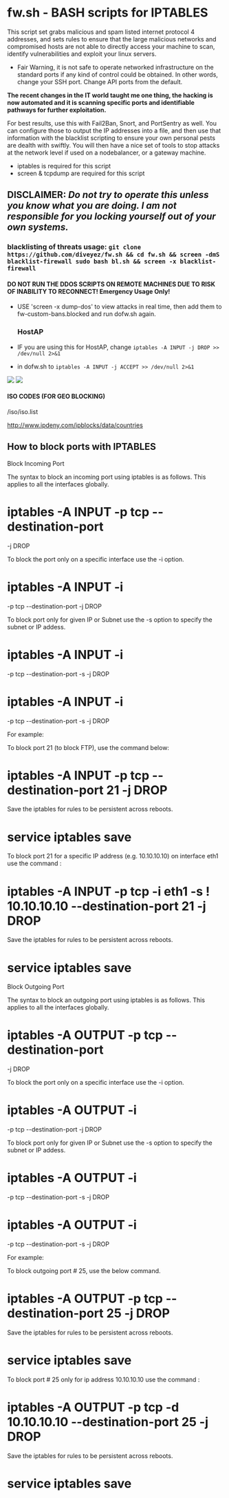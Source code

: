 # fw.sh - BASH scripts for IPTABLES

This script set grabs malicious and spam listed internet protocol 4 addresses, and sets rules to ensure that the large malicious networks and compromised hosts are not able to directly access your machine to scan, identify vulnerabilities and exploit your linux servers.

- Fair Warning, it is not safe to operate networked infrastructure on the standard ports if any kind of control could be obtained. In other words, change your SSH port. Change API ports from the default. 

**The recent changes in the IT world taught me one thing, the hacking is now automated and it is scanning specific ports and identifiable pathways for further exploitation.**


For best results, use this with Fail2Ban, Snort, and PortSentry as well. 
You can configure those to output the IP addresses into a file, and then use that information with the blacklist scripting to ensure your own personal pests are dealth with swiftly.
You will then have a nice set of tools to stop attacks at the network level if used on a nodebalancer, or a gateway machine.

- iptables is required for this script
- screen & tcpdump are required for this script


## DISCLAIMER: _Do not try to operate this unless you know what you are doing. I am not responsible for you locking yourself out of your own systems._

### blacklisting of threats usage: `git clone https://github.com/diveyez/fw.sh && cd fw.sh && screen -dmS blacklist-firewall sudo bash bl.sh && screen -x blacklist-firewall`

#### DO NOT RUN THE DDOS SCRIPTS ON REMOTE MACHINES DUE TO RISK OF INABILITY TO RECONNECT! Emergency Usage Only!

- USE 'screen -x dump-dos' to view attacks in real time, then add them to fw-custom-bans.blocked and run dofw.sh again.

  ### HostAP

- IF you are using this for HostAP, change `iptables -A INPUT -j DROP >> /dev/null 2>&1`
- in dofw.sh to `iptables -A INPUT -j ACCEPT >> /dev/null 2>&1`

![](https://i2.wp.com/gozenhost.com/news/wp-content/uploads/2017/12/iptables.jpg?fit=800%2C393&ssl=1) ![](https://2.bp.blogspot.com/-C8uqt2a5ee8/V3Y0R_MeB5I/AAAAAAAAKNY/KrzwVxUu6UsrOlU4w776R891fAkc-6QEwCLcB/s1600/Bash-Final.jpg)

#### ISO CODES (FOR GEO BLOCKING)

/iso/iso.list

<http://www.ipdeny.com/ipblocks/data/countries>

## How to block ports with IPTABLES

Block Incoming Port

The syntax to block an incoming port using iptables is as follows. This applies to all the interfaces globally.

# iptables -A INPUT -p tcp --destination-port

<port number=""> -j DROP</port>

To block the port only on a specific interface use the -i option.

# iptables -A INPUT -i

<interface name=""> -p tcp --destination-port <port number=""> -j DROP</port></interface>

To block port only for given IP or Subnet use the -s option to specify the subnet or IP addess.

# iptables -A INPUT -i

<interface name=""> -p tcp --destination-port <port number=""> -s <ip address=""> -j DROP</ip></port></interface>

# iptables -A INPUT -i

<interface name=""> -p tcp --destination-port <port number=""> -s <ip subnet=""> -j DROP</ip></port></interface>

For example:

To block port 21 (to block FTP), use the command below:

# iptables -A INPUT -p tcp --destination-port 21 -j DROP

Save the iptables for rules to be persistent across reboots.

# service iptables save

To block port 21 for a specific IP address (e.g. 10.10.10.10) on interface eth1 use the command :

# iptables -A INPUT -p tcp -i eth1 -s ! 10.10.10.10 --destination-port 21 -j DROP

Save the iptables for rules to be persistent across reboots.

# service iptables save

Block Outgoing Port

The syntax to block an outgoing port using iptables is as follows. This applies to all the interfaces globally.

# iptables -A OUTPUT -p tcp --destination-port

<port number=""> -j DROP</port>

To block the port only on a specific interface use the -i option.

# iptables -A OUTPUT -i

<interface name=""> -p tcp --destination-port <port number=""> -j DROP</port></interface>

To block port only for given IP or Subnet use the -s option to specify the subnet or IP addess.

# iptables -A OUTPUT -i

<interface name=""> -p tcp --destination-port <port number=""> -s <ip address=""> -j DROP</ip></port></interface>

# iptables -A OUTPUT -i

<interface name=""> -p tcp --destination-port <port number=""> -s <ip subnet=""> -j DROP</ip></port></interface>

For example:

To block outgoing port # 25, use the below command.

# iptables -A OUTPUT -p tcp --destination-port 25 -j DROP

Save the iptables for rules to be persistent across reboots.

# service iptables save

To block port # 25 only for ip address 10.10.10.10 use the command :

# iptables -A OUTPUT -p tcp -d 10.10.10.10 --destination-port 25 -j DROP

Save the iptables for rules to be persistent across reboots.

# service iptables save
